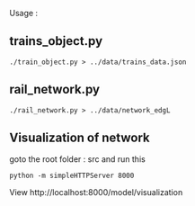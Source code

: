 Usage :

trains_object.py
-----------------
```
./train_object.py > ../data/trains_data.json

```

rail_network.py
----------------
```
./rail_network.py > ../data/network_edgL
```

Visualization of network
-------------------------
goto the root folder : src
and run this
```
python -m simpleHTTPServer 8000
```

View http://localhost:8000/model/visualization
